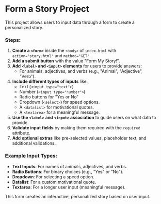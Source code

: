 # Form a Story Project

This project allows users to input data through a form to create a personalized story.

### Steps:
1. **Create a `<form>`** inside the `<body>` of `index.html` with `action="story.html"` and `method="GET"`.
2. **Add a submit button** with the value "Form My Story!".
3. **Add `<label>` and `<input>` elements** for users to provide answers:
   - For animals, adjectives, and verbs (e.g., "Animal", "Adjective", "Verb").
4. **Include different types of inputs** like:
   - Text (`<input type="text">`)
   - Number (`<input type="number">`)
   - Radio buttons for "Yes or No"
   - Dropdown (`<select>`) for speed options.
   - A `<datalist>` for motivational quotes.
   - A `<textarea>` for a meaningful message.
5. **Use the `<label>` and `<input>` association** to guide users on what data to provide.
6. **Validate input fields** by making them required with the `required` attribute.
7. **Add optional extras** like pre-selected values, placeholder text, and additional validations.

### Example Input Types:
- **Text Inputs**: For names of animals, adjectives, and verbs.
- **Radio Buttons**: For binary choices (e.g., "Yes" or "No").
- **Dropdown**: For selecting a speed option.
- **Datalist**: For a custom motivational quote.
- **Textarea**: For a longer user input (meaningful message).

This form creates an interactive, personalized story based on user input.
